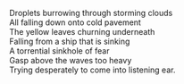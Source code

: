 Droplets burrowing through storming clouds  
All falling down onto cold pavement   
The yellow leaves churning underneath   
Falling from a ship that is sinking   
A torrential sinkhole of fear  
Gasp above the waves too heavy  
Trying desperately to come into listening ear. 
